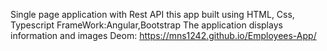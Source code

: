 Single page application with Rest API this app built using
HTML, Css, Typescript
FrameWork:Angular,Bootstrap
The application displays information and images 
Deom: https://mns1242.github.io/Employees-App/ 
